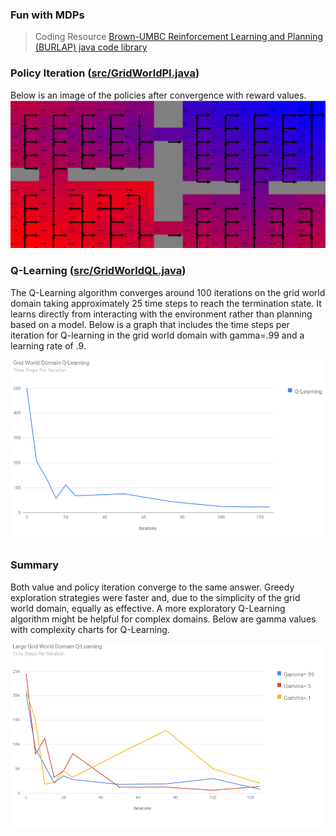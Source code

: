 ### Fun with MDPs
>
> Coding Resource <a href="https://github.com/jmacglashan/burlap">Brown-UMBC Reinforcement Learning and Planning (BURLAP) java code library</a>

### Policy Iteration (<a href="https://github.com/jlm429/MDPs/blob/master/src/GridWorldPI.java">src/GridWorldPI.java</a>)

Below is an image of the policies after convergence with reward values.  
![Component Diagram](https://github.com/jlm429/MDPs/blob/master/images/PolicyIterationGrid.PNG)


### Q-Learning (<a href="https://github.com/jlm429/MDPs/blob/master/src/GridWorldQL.java">src/GridWorldQL.java</a>)

The Q-Learning algorithm converges around 100 iterations on the grid world domain taking approximately 25 time steps to reach the termination state.   It learns directly from interacting with the environment rather than planning based on a model. Below is a graph that includes the time steps per iteration for Q-learning in the grid world domain with gamma=.99 and a learning rate of .9.   


![Component Diagram](https://github.com/jlm429/MDPs/blob/master/images/smallgridworldQLearning.png)


### Summary

Both value and policy iteration converge to the same answer. Greedy exploration strategies were faster and, due to the simplicity of the grid world domain, equally as effective.  A more exploratory Q-Learning algorithm might be helpful for complex domains. Below are gamma values with complexity charts for Q-Learning. 


![Component Diagram](https://github.com/jlm429/MDPs/blob/master/images/LargeGridWorldQL.PNG)
